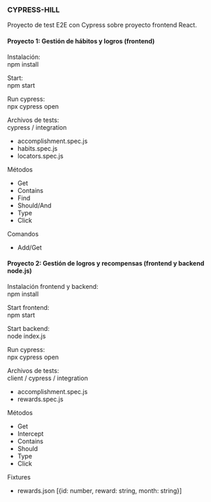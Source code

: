 ### CYPRESS-HILL

Proyecto de test E2E con Cypress sobre proyecto frontend React.
#### Proyecto 1: Gestión de hábitos y logros (frontend)

Instalación:  
  npm install

Start:  
  npm start 

Run cypress:  
  npx cypress open  

Archivos de tests:  
cypress / integration
  - accomplishment.spec.js  
  - habits.spec.js  
  - locators.spec.js  

Métodos
  - Get
  - Contains
  - Find
  - Should/And
  - Type
  - Click

Comandos
  - Add/Get
  
#### Proyecto 2: Gestión de logros y recompensas (frontend y backend node.js)

Instalación frontend y backend:  
  npm install

Start frontend:  
  npm start 

Start backend:  
  node index.js

Run cypress:  
  npx cypress open  

Archivos de tests:  
client / cypress / integration
  - accomplishment.spec.js  
  - rewards.spec.js  

Métodos
  - Get
  - Intercept
  - Contains
  - Should
  - Type
  - Click

Fixtures
  - rewards.json
    [{id: number, reward: string, month: string}]
